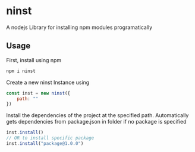 # ninst
A nodejs Library for installing npm modules programatically

## Usage

First, install using npm

```sh
npm i ninst
```

Create a new ninst Instance using
```js
const inst = new ninst({
    path: ""
})
```

Install the dependencies of the project at the specified path.
Automatically gets dependencies from package.json in folder if no package is specified
```js
inst.install()
// OR to install specific package
inst.install("package@1.0.0")
```
